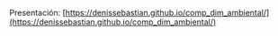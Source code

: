 Presentación: [https://denissebastian.github.io/comp_dim_ambiental/](https://denissebastian.github.io/comp_dim_ambiental/)

